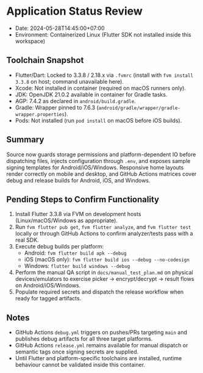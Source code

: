 # Application Status Review

- Date: 2024-05-28T14:45:00+07:00
- Environment: Containerized Linux (Flutter SDK not installed inside this workspace)

## Toolchain Snapshot
- Flutter/Dart: Locked to 3.3.8 / 2.18.x via `.fvmrc` (install with `fvm install 3.3.8` on host; command unavailable here).
- Xcode: Not installed in container (required on macOS runners only).
- JDK: OpenJDK 21.0.2 available in container for Gradle tasks.
- AGP: 7.4.2 as declared in `android/build.gradle`.
- Gradle: Wrapper pinned to 7.6.3 (`android/gradle/wrapper/gradle-wrapper.properties`).
- Pods: Not installed (run `pod install` on macOS before iOS builds).

## Summary
Source now guards storage permissions and platform-dependent IO before dispatching files, injects configuration through `.env`, and exposes sample signing templates for Android/iOS/Windows. Responsive home layouts render correctly on mobile and desktop, and GitHub Actions matrices cover debug and release builds for Android, iOS, and Windows.

## Pending Steps to Confirm Functionality
1. Install Flutter 3.3.8 via FVM on development hosts (Linux/macOS/Windows as appropriate).
2. Run `fvm flutter pub get`, `fvm flutter analyze`, and `fvm flutter test` locally or through GitHub Actions to confirm analyzer/tests pass with a real SDK.
3. Execute debug builds per platform:
   - Android: `fvm flutter build apk --debug`
   - iOS (macOS only): `fvm flutter build ios --debug --no-codesign`
   - Windows: `flutter build windows --debug`
4. Perform the manual QA script in `docs/manual_test_plan.md` on physical devices/emulators to exercise picker → encrypt/decrypt → result flows on Android/iOS/Windows.
5. Populate required secrets and dispatch the release workflow when ready for tagged artifacts.

## Notes
- GitHub Actions `debug.yml` triggers on pushes/PRs targeting `main` and publishes debug artifacts for all three target platforms.
- GitHub Actions `release.yml` remains available for manual dispatch or semantic tags once signing secrets are supplied.
- Until Flutter and platform-specific toolchains are installed, runtime behaviour cannot be validated inside this container.
